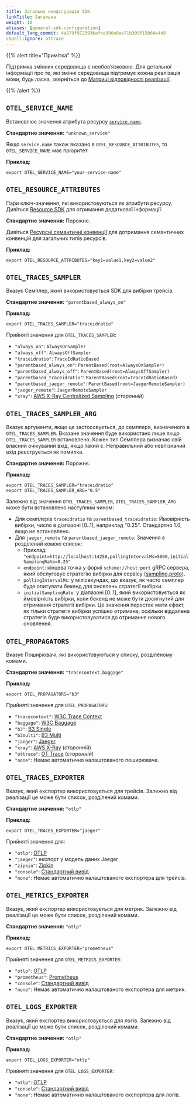 ```yaml
---
title: Загальна конфігурація SDK
linkTitle: Загальна
weight: 10
aliases: [general-sdk-configuration]
default_lang_commit: 4a179f9723936afce996e0ae71b305f15064e4d8
cSpell:ignore: ottrace
---
```


{{% alert title="Примітка" %}}

Підтримка змінних середовища є необовʼязковою. Для детальної інформації про те, які змінні середовища підтримує кожна реалізація мови, будь ласка, зверніться до [Матриці відповідності реалізації](https://github.com/open-telemetry/opentelemetry-specification/blob/main/spec-compliance-matrix.md#environment-variables).

{{% /alert %}}

## `OTEL_SERVICE_NAME`

Встановлює значення атрибута ресурсу [`service.name`](/docs/specs/semconv/resource/#service).

**Стандартне значення:** `"unknown_service"`

Якщо `service.name` також вказано в `OTEL_RESOURCE_ATTRIBUTES`, то `OTEL_SERVICE_NAME` має пріоритет.

**Приклад:**

`export OTEL_SERVICE_NAME="your-service-name"`

## `OTEL_RESOURCE_ATTRIBUTES`

Пари ключ-значення, які використовуються як атрибути ресурсу. Дивіться [Resource SDK](/docs/specs/otel/resource/sdk#specifying-resource-information-via-an-environment-variable) для отримання додаткової інформації.

**Стандартне значення:** Порожнє.

Дивіться [Ресурсні семантичні конвенції](/docs/specs/semconv/resource/#semantic-attributes-with-sdk-provided-default-value) для дотримання семантичних конвенцій для загальних типів ресурсів.

**Приклад:**

`export OTEL_RESOURCE_ATTRIBUTES="key1=value1,key2=value2"`

## `OTEL_TRACES_SAMPLER`

Вказує Семплер, який використовується SDK для вибірки трейсів.

**Стандартне значення:** `"parentbased_always_on"`

**Приклад:**

`export OTEL_TRACES_SAMPLER="traceidratio"`

Прийняті значення для `OTEL_TRACES_SAMPLER`:

- `"always_on"`: `AlwaysOnSampler`
- `"always_off"`: `AlwaysOffSampler`
- `"traceidratio"`: `TraceIdRatioBased`
- `"parentbased_always_on"`: `ParentBased(root=AlwaysOnSampler)`
- `"parentbased_always_off"`: `ParentBased(root=AlwaysOffSampler)`
- `"parentbased_traceidratio"`: `ParentBased(root=TraceIdRatioBased)`
- `"parentbased_jaeger_remote"`: `ParentBased(root=JaegerRemoteSampler)`
- `"jaeger_remote"`: `JaegerRemoteSampler`
- `"xray"`:
  [AWS X-Ray Centralized Sampling](https://docs.aws.amazon.com/xray/latest/devguide/xray-console-sampling.html)
  (_сторонній_)

## `OTEL_TRACES_SAMPLER_ARG`

Вказує аргументи, якщо це застосовується, до семплера, визначеного в `OTEL_TRACES_SAMPLER`. Вказане значення буде використано лише якщо `OTEL_TRACES_SAMPLER` встановлено. Кожен тип Семплера визначає свій власний очікуваний вхід, якщо такий є. Неправильний або невпізнаний вхід реєструється як помилка.

**Стандартне значення:** Порожнє.

**Приклад:**

```shell
export OTEL_TRACES_SAMPLER="traceidratio"
export OTEL_TRACES_SAMPLER_ARG="0.5"
```

Залежно від значення `OTEL_TRACES_SAMPLER`, `OTEL_TRACES_SAMPLER_ARG` може бути встановлено наступним чином:

- Для семплерів `traceidratio` та `parentbased_traceidratio`: Ймовірність вибірки, число в діапазоні [0..1], наприклад "0.25". Стандартно 1.0, якщо не встановлено.
- Для `jaeger_remote` та `parentbased_jaeger_remote`: Значення є розділений комою список:
  - Приклад:
    `"endpoint=http://localhost:14250,pollingIntervalMs=5000,initialSamplingRate=0.25"`
  - `endpoint`: кінцева точка у формі `scheme://host:port` gRPC сервера, який обслуговує стратегію вибірки для сервісу ([sampling.proto](https://github.com/jaegertracing/jaeger-idl/blob/main/proto/api_v2/sampling.proto)).
  - `pollingIntervalMs`: у мілісекундах, що вказує, як часто семплер буде опитувати бекенд для оновлень стратегії вибірки.
  - `initialSamplingRate`: у діапазоні [0..1], який використовується як ймовірність вибірки, коли бекенд не може бути досягнутий для отримання стратегії вибірки. Це значення перестає мати ефект, як тільки стратегія вибірки успішно отримана, оскільки віддалена стратегія буде використовуватися до отримання нового оновлення.

## `OTEL_PROPAGATORS`

Вказує Поширювачі, які використовуються у списку, розділеному комами.

**Стандартне значення:** `"tracecontext,baggage"`

**Приклад:**

`export OTEL_PROPAGATORS="b3"`

Прийняті значення для `OTEL_PROPAGATORS`:

- `"tracecontext"`: [W3C Trace Context](https://www.w3.org/TR/trace-context/)
- `"baggage"`: [W3C Baggage](https://www.w3.org/TR/baggage/)
- `"b3"`: [B3 Single](/docs/specs/otel/context/api-propagators#configuration)
- `"b3multi"`:
  [B3 Multi](/docs/specs/otel/context/api-propagators#configuration)
- `"jaeger"`:
  [Jaeger](https://www.jaegertracing.io/docs/1.21/client-libraries/#propagation-format)
- `"xray"`:
  [AWS X-Ray](https://docs.aws.amazon.com/xray/latest/devguide/xray-concepts.html#xray-concepts-tracingheader)
  (_сторонній_)
- `"ottrace"`: [OT Trace](https://github.com/opentracing?q=basic&type=&language=) (_сторонній_)
- `"none"`: Немає автоматично налаштованого поширювача.

## `OTEL_TRACES_EXPORTER`

Вказує, який експортер використовується для трейсів. Залежно від реалізації це може бути список, розділений комами.

**Стандартне значення:** `"otlp"`

**Приклад:**

`export OTEL_TRACES_EXPORTER="jaeger"`

Прийняті значення для:

- `"otlp"`: [OTLP][]
- `"jaeger"`: експорт у модель даних Jaeger
- `"zipkin"`: [Zipkin](https://zipkin.io/zipkin-api/)
- `"console"`: [Стандартний вивід](/docs/specs/otel/trace/sdk_exporters/stdout/)
- `"none"`: Немає автоматично налаштованого експортера для трейсів.

## `OTEL_METRICS_EXPORTER`

Вказує, який експортер використовується для метрик. Залежно від реалізації це може бути список, розділений комами.

**Стандартне значення:** `"otlp"`

**Приклад:**

`export OTEL_METRICS_EXPORTER="prometheus"`

Прийняті значення для `OTEL_METRICS_EXPORTER`:

- `"otlp"`: [OTLP][]
- `"prometheus"`:
  [Prometheus](https://github.com/prometheus/docs/blob/main/docs/instrumenting/exposition_formats.md)
- `"console"`: [Стандартний вивід](/docs/specs/otel/metrics/sdk_exporters/stdout/)
- `"none"`: Немає автоматично налаштованого експортера для метрик.

## `OTEL_LOGS_EXPORTER`

Вказує, який експортер використовується для логів. Залежно від реалізації це може бути список, розділений комами.

**Стандартне значення:** `"otlp"`

**Приклад:**

`export OTEL_LOGS_EXPORTER="otlp"`

Прийняті значення для `OTEL_LOGS_EXPORTER`:

- `"otlp"`: [OTLP][]
- `"console"`: [Стандартний вивід](/docs/specs/otel/logs/sdk_exporters/stdout/)
- `"none"`: Немає автоматично налаштованого експортера для логів.

[otlp]: /docs/specs/otlp/

